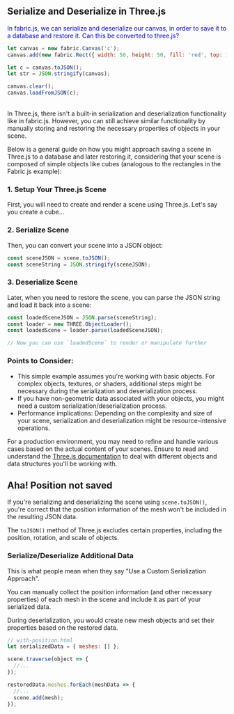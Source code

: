 ## Serialize and Deserialize in Three.js

<span style="color:#0000dd;">In fabric.js, we can serialize and deserialize our canvas, in order to save it to a database and restore it.  Can this be converted to three.js?</span>

```javascript
let canvas = new fabric.Canvas('c');
canvas.add(new fabric.Rect({ width: 50, height: 50, fill: 'red', top: 100, left: 100 }));

let c = canvas.toJSON();
let str = JSON.stringify(canvas);

canvas.clear();
canvas.loadFromJSON(c);
```

<br>
In Three.js, there isn't a built-in serialization and deserialization functionality like in fabric.js. However, you can still achieve similar functionality by manually storing and restoring the necessary properties of objects in your scene.

Below is a general guide on how you might approach saving a scene in Three.js to a database and later restoring it, considering that your scene is composed of simple objects like cubes (analogous to the rectangles in the Fabric.js example):

### 1. Setup Your Three.js Scene
First, you will need to create and render a scene using Three.js. Let's say you create a cube...

### 2. Serialize Scene
Then, you can convert your scene into a JSON object:

```javascript
const sceneJSON = scene.toJSON();
const sceneString = JSON.stringify(sceneJSON);
```

### 3. Deserialize Scene
Later, when you need to restore the scene, you can parse the JSON string and load it back into a scene:

```javascript
const loadedSceneJSON = JSON.parse(sceneString);
const loader = new THREE.ObjectLoader();
const loadedScene = loader.parse(loadedSceneJSON);

// Now you can use `loadedScene` to render or manipulate further
```

### Points to Consider:
- This simple example assumes you're working with basic objects. For complex objects, textures, or shaders, additional steps might be necessary during the serialization and deserialization process.
- If you have non-geometric data associated with your objects, you might need a custom serialization/deserialization process.
- Performance implications: Depending on the complexity and size of your scene, serialization and deserialization might be resource-intensive operations.

For a production environment, you may need to refine and handle various cases based on the actual content of your scenes. Ensure to read and understand the [Three.js documentation](https://threejs.org/docs/) to deal with different objects and data structures you'll be working with.

## Aha! Position not saved

If you're serializing and deserializing the scene using `scene.toJSON()`, you're correct that the position information of the mesh won't be included in the resulting JSON data.

The `toJSON()` method of Three.js excludes certain properties, including the position, rotation, and scale of objects.

### Serialize/Deserialize Additional Data

This is what people mean when they say "Use a Custom Serialization Approach".

You can manually collect the position information (and other necessary properties) of each mesh in the scene and include it as part of your serialized data.
    
During deserialization, you would create new mesh objects and set their properties based on the restored data.

```javascript
// with-position.html
let serializedData = { meshes: [] };

scene.traverse(object => {
  //...
});

restoredData.meshes.forEach(meshData => {
  //...
  scene.add(mesh);
});
```

<br>
